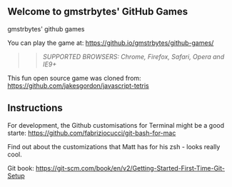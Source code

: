 ## Welcome to gmstrbytes' GitHub Games

gmstrbytes' github games

You can play the game at: https://github.io/gmstrbytes/github-games/

>> _*SUPPORTED BROWSERS*: Chrome, Firefox, Safari, Opera and IE9+_

This fun open source game was cloned from: https://github.com/jakesgordon/javascript-tetris

## Instructions
 For development, the Github customisations for Terminal might be a good starte: https://github.com/fabriziocucci/git-bash-for-mac

Find out about the customizations that Matt has for his zsh - looks really cool.

Git book: https://git-scm.com/book/en/v2/Getting-Started-First-Time-Git-Setup
